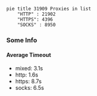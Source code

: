 
```mermaid
pie title 31909 Proxies in list
    "HTTP" : 21902
    "HTTPS": 4396
    "SOCKS" : 8950
```

### Some Info
#### Average Timeout

- mixed: 3.1s
- http: 1.6s
- https: 8.7s
- socks: 6.5s